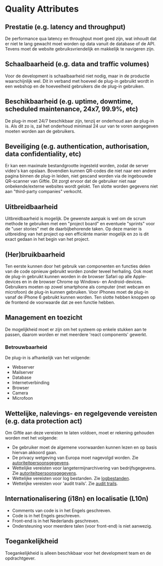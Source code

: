 # Quality Attributes

## Prestatie (e.g. latency and throughput)

De performance qua latency en throughput moet goed zijn, wat inhoudt dat er niet te lang gewacht moet worden op data vanuit de database of de API. Tevens moet de website gebruiksvriendelijk en makkelijk te navigeren zijn.

## Schaalbaarheid (e.g. data and traffic volumes)

Voor de development is schaalbaarheid niet nodig, maar in de productie waarschijnlijk wel. Dit in verband met hoeveel de plug-in gebruikt wordt in een webshop en de hoeveelheid gebruikers die de plug-in gebruiken.

## Beschikbaarheid (e.g. uptime, downtime, scheduled maintenance, 24x7, 99.9%, etc)

De plug-in moet 24/7 beschikbaar zijn, tenzij er onderhoud aan de plug-in is. Als dit zo is, zal het onderhoud minimaal 24 uur van te voren aangegeven moeten worden aan de gebruikers.

## Beveiliging (e.g. authentication, authorisation, data confidentiality, etc)

Er kan een maximale bestandgrootte ingesteld worden, zodat de server video's kan opslaan. Bovendien kunnen QR-codes die niet naar een andere pagina binnen de plug-in leiden, niet gescand worden via de ingebouwde QR-scanner van Giftle. Dit zorgt ervoor dat de gebruiker niet naar onbekende/externe websites wordt gelokt. Ten slotte worden gegevens niet aan "third-party companies" verkocht.

## Uitbreidbaarheid

Uitbreidbaarheid is mogelijk. De gewenste aanpak is wel om de scrum methode te gebruiken met een "project board" en eventuele "sprints" voor de "user stories" met de daarbijbehorende taken. Op deze manier is uitbreiding van het project op een efficiënte manier mogelijk en zo is dit exact gedaan in het begin van het project.

## (Her)bruikbaarheid

Ten eerste kunnen door het gebruik van componenten en functies delen van de code opnieuw gebruikt worden zonder teveel herhaling. Ook moet de plug-in gebruikt kunnen worden in de browser Safari op alle Apple-devices en in de browser Chrome op Windows- en Android-devices. Gebruikers moeten op zowel smartphone als computer (met webcam en microfoon) de plug-in kunnen gebruiken. Voor iPhones moet de plug-in vanaf de iPhone 6 gebruikt kunnen worden. Ten slotte hebben knoppen op de frontend de voorwaarde dat ze een functie hebben.

## Management en toezicht

De mogelijkheid moet er zijn om het systeem op enkele stukken aan te passen, daarom worden er met meerdere 'react components' gewerkt.

### Betrouwbaarheid

De plug-in is afhankelijk van het volgende:
* Webserver
* Mailserver
* Database
* Internetverbinding
* Browser
* Camera
* Microfoon

## Wettelijke, nalevings- en regelgevende vereisten (e.g. data protection act)

Om Giftle aan deze vereisten te laten voldoen, moet er rekening gehouden worden met het volgende:
* De gebruiker moet de algemene voorwaarden kunnen lezen en op basis hiervan akkoord gaan.
* De privacy wetgeving van Europa moet nagevolgd worden. Zie [autoriteitpersoonsgegevens](https://www.autoriteitpersoonsgegevens.nl/nl/over-privacy/wetten/internationale-privacywetgeving).
* Wettelijke vereisten voor langetermijnarchivering van bedrijfsgegevens. Zie [autoriteitpersoonsgegevens](https://www.autoriteitpersoonsgegevens.nl/nl/over-privacy/persoonsgegevens/bewaren-van-persoonsgegevens).
* Wettelijke vereisten voor log bestanden. Zie [logbestanden](https://cip-overheid.nl/media/1169/bid-operationale-producten-bir-015-logging-beleid-10.pdf).
* Wettelijke vereisten voor 'audit trails'. Zie [audit trails](https://www.graydon.nl/nl/resources/blog/strategie/wat-een-audit-trail).

## Internationalisering (i18n) en localisatie (L10n)

* Comments van code is in het Engels geschreven.
* Code is in het Engels geschreven.
* Front-end is in het Nederlands geschreven.
* Ondersteuning voor meerdere talen (voor front-end) is niet aanwezig.

## Toegankelijkheid

Toegankelijkheid is alleen beschikbaar voor het development team en de opdrachtgever.

<!--
Intent

This section is about summarising the key quality attributes and should answer the following types of questions:

* Is there a clear understanding of the quality attributes that the architecture must satisfy?
* Are the quality attributes SMART (specific, measurable, achievable, relevant and timely)?
* Have quality attributes that are usually taken for granted been explicitly marked as out of scope if they are not needed? (e.g. “user interface elements will only be presented in English” to indicate that multi-language support is not explicitly catered for)
* Are any of the quality attributes unrealistic? (e.g. true 24x7 availability is typically very costly to implement inside many organisations)

In addition, if any of the quality attributes are deemed as “architecturally significant” and therefore influence the architecture, why not make a note of them so that you can refer back to them later in the document.
-->
